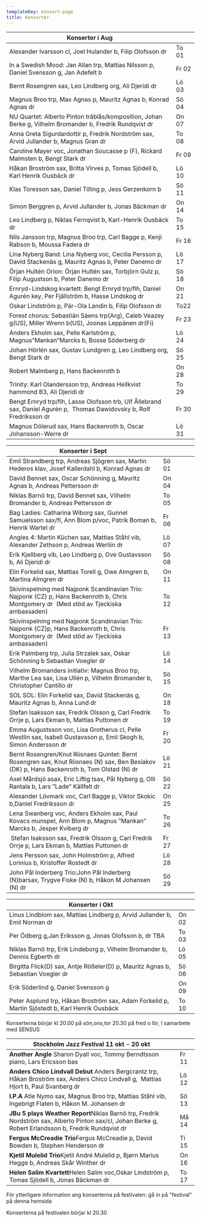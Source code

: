```yaml
---
templateKey: konsert-page
title: Konserter
---
```

| Konserter i Aug                                                                                                         |       |
| ----------------------------------------------------------------------------------------------------------------------- | ----- |
| Alexander Ivarsson cl, Joel Hulander b, Filip Olofsson dr                                                               | To 01 |
| In a Swedish Mood: Jan Allan trp, Mattias Nilsson p, Daniel Svensson g, Jan Adefelt b                                   | Fr 02 |
| Bernt Rosengren sax, Leo Lindberg org, Ali Djeridi dr                                                                   | Lö 03 |
| Magnus Broo trp, Max Agnas p, Mauritz Agnas b, Konrad Agnas dr                                                          | Sö 04 |
| NU Quartet: Alberto Pinton träblås/komposition, Johan Berke g, Vilhelm Bromander b, Fredrik Rundqvist dr                | On 07 |
| Anna Greta Sigurdardottir p, Fredrik Nordström sax, Arvid Jullander b, Magnus Gran dr                                   | To 08 |
| Caroline Mayer voc, Jonathan Soucasse p (F), Rickard Malmsten b, Bengt Stark dr                                         | Fr 09 |
| Håkan Broström sax, Britta Virves p, Tomas Sjödell b, Karl Henrik Ousbäck dr                                            | Lö 10 |
| Klas Toresson sax, Daniel Tilling p, Jess Gerzenkorn b                                                                  | Sö 11 |
| Simon Berggren p, Arvid Jullander b, Jonas Bäckman dr                                                                   | On 14 |
| Leo Lindberg p, Niklas Fernqvist b,  Karl-Henrik Ousbäck dr                                                             | To 15 |
| Nils Jansson trp, Magnus Broo trp, Carl Bagge p, Kenji Rabson b, Moussa Fadera dr                                       | Fr 16 |
| Lina Nyberg Band: Lina Nyberg voc, Cecilia Persson p, David Stackenäs g, Mauritz Agnas b, Peter Danemo dr               | Lö 17 |
| Örjan Hultén Orion: Örjan Hultén sax, Torbjörn Gulz p, Filip Augustson b, Peter Danemo dr                               | Sö 18 |
| Ernryd-Lindskog kvartett: Bengt Ernryd trp/flh, Daniel Agurén key, Per Fjällström b, Hasse Lindskog dr                  | On 21 |
| Oskar Lindström p, Pär-Ola Landin b, Filip Olofsson dr                                                                  | To22  |
| Forest chorus: Sebastián Sáens trp(Arg), Caleb Veazey g(US), Miller Wrenn b(US), Joonas Leppänen dr(Fi)                 | Fr 23 |
| Anders Ekholm sax, Pelle Karlström p, Magnus”Mankan”Marcks b, Bosse Söderberg dr                                        | Lö 24 |
| Johan Hörlén sax, Gustav Lundgren g, Leo Lindberg org, Bengt Stark dr                                                   | Sö 25 |
| Robert Malmberg p, Hans Backenroth b                                                                                    | On 28 |
| Trinity: Karl Olandersson trp, Andreas Hellkvist hammond B3, Ali Djeridi dr                                             | To 29 |
| Bengt Ernryd trp/flh, Lasse Olofsson trb, Ulf Ållebrand sax, Daniel Agurén p,  Thomas Dawidovsky b, Rolf Fredriksson dr | Fr 30 |
| Magnus Dölerud sax, Hans Backenroth b, Oscar Johansson-Werre dr                                                         | Lö 31 |

| Konserter i Sept                                                                                                                             |       |     |     |     |
| -------------------------------------------------------------------------------------------------------------------------------------------- | ----- | --- | --- | --- |
| Emil Strandberg trp, Andreas Sjögren sax, Martin Hederos klav, Josef Kallerdahl b, Konrad Agnas dr                                           | Sö 01 |     |     |     |
| David Bennet sax, Oscar Schönning g, Mauritz Agnas b, Andreas Pettersson dr                                                                  | On 04 |     |     |     |
| Niklas Barnö trp, David Bennet sax, Vilhelm Bromander b, Andreas Pettersson dr                                                               | To 05 |     |     |     |
| Bag  Ladies: Catharina Wiborg sax, Gunnel Samuelsson sax/fl, Ann Blom p/voc, Patrik Boman b, Henrik Wartel dr                                | Fr 06 |     |     |     |
| Angles 4: Martin Küchen sax, Mattias Ståhl vib,  Alexander Zethson p, Andreas Werliin dr                                                     | Lö 07 |     |     |     |
| Erik Kjellberg vib, Leo Lindberg p, Ove Gustavsson b, Ali Djeridi dr                                                                         | Sö 08 |     |     |     |
| Elin Forkelid sax,  Mattias Torell g, Owe Almgren b, Martina Almgren dr                                                                      | On 11 |     |     |     |
| Skivinspelning med Najponk Scandinavian Trio:  Najponk (CZ) p, Hans Backenroth b, Chris Montgomery dr 		(Med stöd av Tjeckiska ambassaden)   | To 12 |     |     |     |
| Skivinspelning med Najponk Scandinavian Trio:  Najponk (CZ)p, Hans Backenroth b, Chris Montgomery dr 		(Med stöd av Tjeckiska ambassaden)    | Fr 13 |     |     |     |
| Erik Palmberg trp, Julia Strzalek sax, Oskar Schönning b Sebastian Voegler dr                                                                | Lö 14 |     |     |     |
| Vilhelm Bromanders initiativ: Magnus Broo trp, Marthe Lea sax, Lisa Ullén p, Vilhelm Bromander b, 		Christopher Cantillo dr                  | Sö 15 |     |     |     |
| SOL SOL: Elin Forkelid sax, David Stackenäs g, Mauritz Agnas b, Anna Lund dr                                                                 | On 18 |     |     |     |
| Stefan Isaksson sax, Fredrik Olsson g, Carl Fredrik Orrje p, Lars Ekman b, Mattias Puttonen dr                                               | To 19 |     |     |     |
| Emma Augustsson voc, Lisa Grotherus cl, Pelle Westlin sax, Isabell Gustavsson p, Emil Skogh b, Simon Andersson dr                            | Fr 20 |     |     |     |
| Bernt Rosengren/Knut Riisnaes Quintet: Bernt Rosengren sax, Knut Riisnaes (N) sax, Ben Besiakov (DK) p, Hans Backenroth b, Tom Olstad (N) dr | Lö 21 |     |     |     |
| Axel Mårdsjö asax, Eric Liftig tsax, Pål Nyberg g, Olli Rantala b, Lars ”Lade” Källfelt dr                                                   | Sö 22 |     |     |     |
| Alexander Lövmark voc, Carl Bagge p, Viktor Skokic b,Daniel Fredriksson dr                                                                   | On 25 |     |     |     |
| Lena Swanberg voc, Anders Ekholm sax, Paul Kovacs munspel,	Ann Blom p, Magnus ”Mankan” Marcks b, Jesper Kviberg dr                           | To 26 |     |     |     |
|  Stefan Isaksson sax, Fredrik Olsson g, Carl Fredrik Orrje p, Lars Ekman b, Mattias Puttonen dr                                              | Fr 27 |     |     |     |
| Jens Persson sax, John Holmström p, Alfred Lorinius b, Kristoffer Rostedt dr                                                                 | Lö 28 |     |     |     |
| John Pål Inderberg Trio:John Pål Inderberg (N)barsax, Trygve Fiske (N) b, Håkon M Johansen (N) dr                                            | Sö 29 |     |     |     |

| Konserter i Okt                                                                                |       |
| ---------------------------------------------------------------------------------------------- | ----- |
| Linus Lindblom sax, Mattias Lindberg p, Arvid Jullander b, Emil Norman dr                      | On 02 |
| Per Ödberg g,Jan Eriksson g, Jonas Olofsson b, dr TBA                                          | To 03 |
| Niklas Barnö trp, Erik Lindeborg p, Vilhelm Bromander b, Dennis Egberth dr                     | Lö 05 |
| Birgitta Flick(D) sax, Antje Rößeler(D) p, Mauritz Agnas b, Sebastian Voegler dr               | Sö 06 |
| Erik Söderlind g, Daniel Svensson g                                                            | On 09 |
| Peter Asplund trp, Håkan Broström sax, Adam Forkelid p, Martin Sjöstedt b, Karl Henrik Ousbäck | To 10 |

Konserterna börjar kl 20.00 på sön,ons,tor                                                                                                                               20.30 på fred o lör, I samarbete med SENSUS

| Stockholm Jazz Festival 11 okt - 20 okt                                                                                                                |       |
| ------------------------------------------------------------------------------------------------------------------------------------------------------ | ----- |
| **Another Angle** Sharon Dyall voc, Tommy Berndtsson piano, Lars Ericsson bas                                                                          | Fr 11 |
| **Anders Chico Lindvall Debut** Anders Bergcrantz trp, Håkan Broström sax, Anders Chico Lindvall g,  Mattias Hjort b, Paul Svanberg dr                 | Lö 12 |
| **I.P.A** Atle Nymo sax, Magnus Broo trp, Mattias Ståhl vib, Ingebrigt Flaten b, Håkon M. Johansen dr                                                  | Sö 13 |
| **JBu 5 plays Weather Report**Niklas Barnö trp, Fredrik Nordström sax, Alberto Pinton sax/cl, Johan Berke g, Robert Erlandsson b, Fredrik Rundqvist dr | Må 14 |
| **Fergus McCreadie Trio**Fergus McCreadie p, David Bowden b, Stephen Henderson dr                                                                      | Ti 15 |
| **Kjetil Mulelid Trio**Kjetil André Mulelid p, Bjørn Marius Hegge b, Andreas Skår Winther dr                                                           | On 16 |
| **Helen Salim Kvartett**Helen Salim voc,Oskar Lindström p, Tomas Sjödell b, Jonas Bäckman dr | To 17 |

För ytterligare information ang konserterna på festivalen: gå in på "festival" på denna hemsida

Konserterna på festivalen börjar kl 20.30
